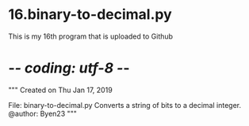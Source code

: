 # 16.binary-to-decimal.py
This is my 16th program that is uploaded to Github
# -*- coding: utf-8 -*-
"""
Created on Thu Jan 17, 2019

File: binary-to-decimal.py
Converts a string of bits to a decimal integer.
@author: Byen23
"""


